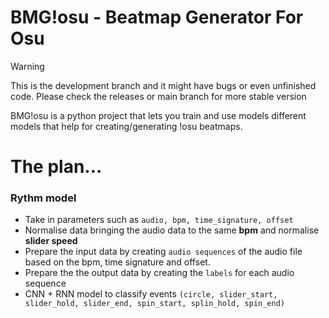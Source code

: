 # BMG!osu - Beatmap Generator For Osu

> [!WARNING]  
> This is the development branch and it might have bugs or even unfinished code. Please check the releases or main branch for more stable version

BMG!osu is a python project that lets you train and use models different models that help for creating/generating !osu beatmaps.

# The plan...

### Rythm model

-   Take in parameters such as `audio, bpm, time_signature, offset`
-   Normalise data bringing the audio data to the same **bpm** and normalise **slider speed**
-   Prepare the input data by creating `audio sequences` of the audio file based on the bpm, time signature and offset.
-   Prepare the the output data by creating the `labels` for each audio sequence
-   CNN + RNN model to classify events `(circle, slider_start, slider_hold, slider_end, spin_start, splin_hold, spin_end)`
